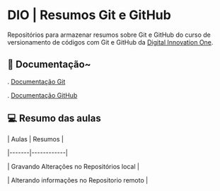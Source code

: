 # DIO | Resumos Git e GitHub

Repositórios para armazenar resumos sobre Git e GitHub do curso de versionamento de códigos com Git e GitHub da [Digital Innovation One](https://web.dio.me/home).

## 💾 Documentação~
. [Documentação Git](https://git-scm.com/doc)

. [Documentação GitHub](https://docs.github.com/pt)

## 💻 Resumo das aulas
| Aulas | Resumos |

|-------|------------|

| Gravando Alterações no Repositórios local |

| Alterando informações no Repositorio remoto |
